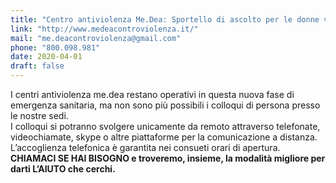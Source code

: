 ```yaml
---
title: "Centro antiviolenza Me.Dea: Sportello di ascolto per le donne vittime di violenza"
link: "http://www.medeacontroviolenza.it/"
mail: "me.deacontroviolenza@gmail.com"
phone: "800.098.981" 
date: 2020-04-01
draft: false
---
```


I centri antiviolenza me.dea restano operativi in questa nuova fase di emergenza sanitaria, ma non sono più possibili i colloqui di persona presso le nostre sedi.  
I colloqui si potranno svolgere unicamente da remoto attraverso telefonate, videochiamate, skype o altre piattaforme per la comunicazione a distanza.  
L’accoglienza telefonica è garantita nei consueti orari di apertura.  
**CHIAMACI SE HAI BISOGNO e troveremo, insieme, la modalità migliore per darti L’AIUTO che cerchi.**
